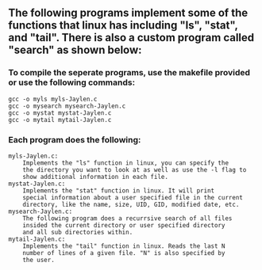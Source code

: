 ## The following programs implement some of the functions that linux has including "ls", "stat", and "tail". There is also a custom program called "search" as shown below:



### To compile the seperate programs, use the makefile provided or use the following commands:
	gcc -o myls myls-Jaylen.c
	gcc -o mysearch mysearch-Jaylen.c
	gcc -o mystat mystat-Jaylen.c
	gcc -o mytail mytail-Jaylen.c

### Each program does the following:
    myls-Jaylen.c:
        Implements the "ls" function in linux, you can specify the
        the directory you want to look at as well as use the -l flag to
        show additional information in each file.
    mystat-Jaylen.c:
        Implements the "stat" function in linux. It will print
        special information about a user specified file in the current
        directory, like the name, size, UID, GID, modified date, etc. 
    mysearch-Jaylen.c:
        The following program does a recurrsive search of all files
        insided the current directory or user specified directory
        and all sub directories within.  
    mytail-Jaylen.c:
        Implements the "tail" function in linux. Reads the last N
        number of lines of a given file. "N" is also specified by
        the user. 
